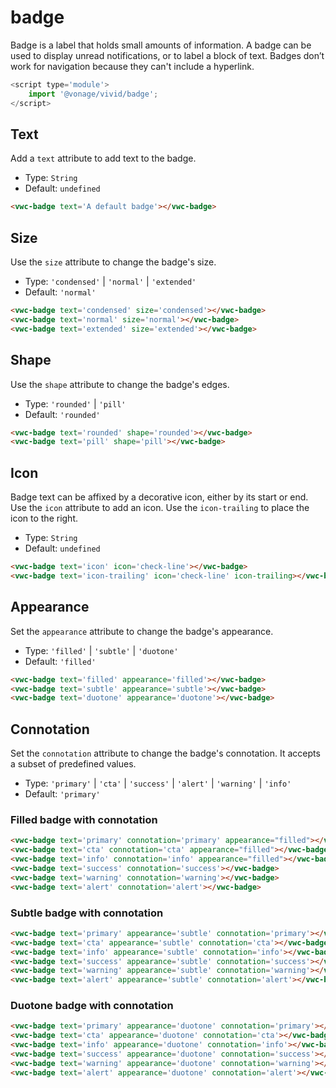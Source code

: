 # badge

Badge is a label that holds small amounts of information.
A badge can be used to display unread notifications, or to label a block of text.
Badges don’t work for navigation because they can't include a hyperlink.

```js
<script type='module'>
    import '@vonage/vivid/badge';
</script>
```

## Text

Add a `text` attribute to add text to the badge.

- Type: `String`
- Default: `undefined`

```html preview
<vwc-badge text='A default badge'></vwc-badge>
```

## Size

Use the `size` attribute to change the badge's size.

- Type: `'condensed'` | `'normal'` | `'extended'`
- Default: `'normal'`


```html preview
<vwc-badge text='condensed' size='condensed'></vwc-badge>
<vwc-badge text='normal' size='normal'></vwc-badge>
<vwc-badge text='extended' size='extended'></vwc-badge>
```

## Shape

Use the `shape` attribute to change the badge's edges.

- Type: `'rounded'` | `'pill'`
- Default: `'rounded'`

```html preview
<vwc-badge text='rounded' shape='rounded'></vwc-badge>
<vwc-badge text='pill' shape='pill'></vwc-badge>
```

## Icon

Badge text can be affixed by a decorative icon, either by its start or end. 
Use the `icon` attribute to add an icon. Use the `icon-trailing` to place the icon to the right.

- Type: `String`
- Default: `undefined`

```html preview
<vwc-badge text='icon' icon='check-line'></vwc-badge>
<vwc-badge text='icon-trailing' icon='check-line' icon-trailing></vwc-badge>
```

## Appearance

Set the `appearance` attribute to change the badge's appearance.

- Type: `'filled'` | `'subtle'` | `'duotone'`
- Default: `'filled'`

```html preview
<vwc-badge text='filled' appearance='filled'></vwc-badge>
<vwc-badge text='subtle' appearance='subtle'></vwc-badge>
<vwc-badge text='duotone' appearance='duotone'></vwc-badge>
```

## Connotation

Set the `connotation` attribute to change the badge's connotation.
It accepts a subset of predefined values.

- Type: `'primary'` | `'cta'` | `'success'` | `'alert'` | `'warning'` | `'info'`
- Default: `'primary'`

### Filled badge with connotation

```html preview
<vwc-badge text='primary' connotation='primary' appearance="filled"></vwc-badge>
<vwc-badge text='cta' connotation='cta' appearance="filled"></vwc-badge>
<vwc-badge text='info' connotation='info' appearance="filled"></vwc-badge>
<vwc-badge text='success' connotation='success'></vwc-badge>
<vwc-badge text='warning' connotation='warning'></vwc-badge>
<vwc-badge text='alert' connotation='alert'></vwc-badge>
```

### Subtle badge with connotation

```html preview
<vwc-badge text='primary' appearance='subtle' connotation='primary'></vwc-badge>
<vwc-badge text='cta' appearance='subtle' connotation='cta'></vwc-badge>
<vwc-badge text='info' appearance='subtle' connotation='info'></vwc-badge>
<vwc-badge text='success' appearance='subtle' connotation='success'></vwc-badge>
<vwc-badge text='warning' appearance='subtle' connotation='warning'></vwc-badge>
<vwc-badge text='alert' appearance='subtle' connotation='alert'></vwc-badge>
```

### Duotone badge with connotation

```html preview
<vwc-badge text='primary' appearance='duotone' connotation='primary'></vwc-badge>
<vwc-badge text='cta' appearance='duotone' connotation='cta'></vwc-badge>
<vwc-badge text='info' appearance='duotone' connotation='info'></vwc-badge>
<vwc-badge text='success' appearance='duotone' connotation='success'></vwc-badge>
<vwc-badge text='warning' appearance='duotone' connotation='warning'></vwc-badge>
<vwc-badge text='alert' appearance='duotone' connotation='alert'></vwc-badge>
```
